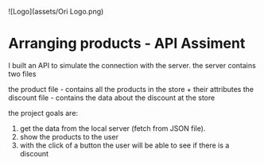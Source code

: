 
![Logo](assets/Ori Logo.png)


# Arranging products - API Assiment

I built an API to simulate the connection with the server.
the server contains two files

the product file - contains all the products in the store + their attributes
the discount file - contains the data about the discount at the store

the project goals are:
  1. get the data from the local server (fetch from JSON file).
  2. show the products to the user
  3. with the click of a button the user will be able to see if there is a discount


